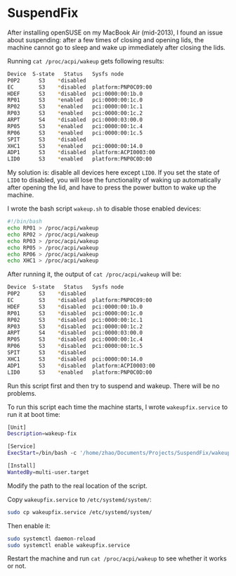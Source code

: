 # SuspendFix

After installing openSUSE on my MacBook Air (mid-2013), I found an issue about suspending: after a few times of closing and opening lids, the machine cannot go to sleep and wake up immediately after closing the lids.

Running `cat /proc/acpi/wakeup` gets following results:

```bash
Device  S-state   Status   Sysfs node
P0P2      S3    *disabled
EC        S3    *disabled  platform:PNP0C09:00
HDEF      S3    *disabled  pci:0000:00:1b.0
RP01      S3    *enabled   pci:0000:00:1c.0
RP02      S3    *enabled   pci:0000:00:1c.1
RP03      S3    *enabled   pci:0000:00:1c.2
ARPT      S4    *disabled  pci:0000:03:00.0
RP05      S3    *enabled   pci:0000:00:1c.4
RP06      S3    *enabled   pci:0000:00:1c.5
SPIT      S3    *disabled
XHC1      S3    *enabled   pci:0000:00:14.0
ADP1      S3    *disabled  platform:ACPI0003:00
LID0      S3    *enabled   platform:PNP0C0D:00
```

My solution is: disable all devices here except `LID0`. If you set the state of `LID0` to disabled, you will lose the functionality of waking up automatically after opening the lid, and have to press the power button to wake up the machine.

I wrote the bash script `wakeup.sh` to disable those enabled devices:

```bash
#!/bin/bash
echo RP01 > /proc/acpi/wakeup
echo RP02 > /proc/acpi/wakeup
echo RP03 > /proc/acpi/wakeup
echo RP05 > /proc/acpi/wakeup
echo RP06 > /proc/acpi/wakeup
echo XHC1 > /proc/acpi/wakeup
```

After running it, the output of `cat /proc/acpi/wakeup` will be:

```bash
Device  S-state   Status   Sysfs node
P0P2      S3    *disabled
EC        S3    *disabled  platform:PNP0C09:00
HDEF      S3    *disabled  pci:0000:00:1b.0
RP01      S3    *disabled  pci:0000:00:1c.0
RP02      S3    *disabled  pci:0000:00:1c.1
RP03      S3    *disabled  pci:0000:00:1c.2
ARPT      S4    *disabled  pci:0000:03:00.0
RP05      S3    *disabled  pci:0000:00:1c.4
RP06      S3    *disabled  pci:0000:00:1c.5
SPIT      S3    *disabled
XHC1      S3    *disabled  pci:0000:00:14.0
ADP1      S3    *disabled  platform:ACPI0003:00
LID0      S3    *enabled   platform:PNP0C0D:00
```

Run this script first and then try to suspend and wakeup. There will be no problems.

To run this script each time the machine starts, I wrote `wakeupfix.service` to run it at boot time:

```bash
[Unit]
Description=wakeup-fix

[Service]
ExecStart=/bin/bash -c '/home/zhao/Documents/Projects/SuspendFix/wakeup.sh'

[Install]
WantedBy=multi-user.target
```

Modify the path to the real location of the script.

Copy `wakeupfix.service` to `/etc/systemd/system/`:

```bash
sudo cp wakeupfix.service /etc/systemd/system/
```

Then enable it:

```bash
sudo systemctl daemon-reload
sudo systemctl enable wakeupfix.service
```

Restart the machine and run `cat /proc/acpi/wakeup` to see whether it works or not.
